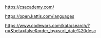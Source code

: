 https://csacademy.com/


https://open.kattis.com/languages


https://www.codewars.com/kata/search/?q=&beta=false&order_by=sort_date%20desc
